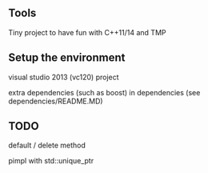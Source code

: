## Tools
Tiny project to have fun with C++11/14 and TMP

## Setup the environment
visual studio 2013 (vc120) project

extra dependencies (such as boost) in dependencies (see dependencies/README.MD)

## TODO
default / delete method

pimpl with std::unique_ptr

